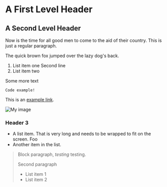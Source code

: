 A First Level Header
====================

A Second Level Header
---------------------

Now is the time for all good men to come to
the aid of their country. This is just a
regular paragraph.

The quick brown fox jumped over the lazy
dog's back.

1. List item one
Second line
2. List item two

Some more text

    Code example!

This is an [example link](http://example.com/).

![My image](https://s-media-cache-ak0.pinimg.com/236x/00/3d/1b/003d1b933780b855aa568d683b91622d.jpg#200x200)

### Header 3

*   A list item. That is very long and needs to be wrapped to fit on the screen.
    Foo
*   Another item in the list.

> Block paragraph, _testing_ testing.
>
> Second paragraph
>
> - List item 1
> - List item 2
